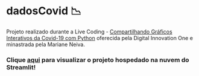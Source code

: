 # dadosCovid 📉

Projeto realizado durante a Live Coding - [Compartilhando Gráficos Interativos da Covid-19 com Python](https://www.youtube.com/watch?v=Qxm5QEEKHqE) oferecida pela Digital Innovation One e minastrada pela Mariane Neiva.

### Clique [aqui](https://pah-10-live-coding-dio-dadoscovid-codigobase-yw8obn.streamlitapp.com/) para visualizar o projeto hospedado na nuvem do Streamlit!

